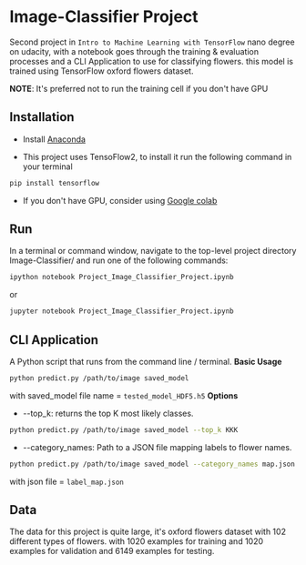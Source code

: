 # Image-Classifier Project

Second project in `Intro to Machine Learning with TensorFlow` nano degree on udacity, with a notebook goes through the training &amp; evaluation processes and a CLI Application to use for classifying flowers. this model is trained using TensorFlow oxford flowers dataset.

**NOTE**: It's preferred not to run the training cell if you don't have GPU

## Installation
- Install [Anaconda](https://www.continuum.io/downloads)

- This project uses TensoFlow2, to install it run the following command in your terminal
```bash
pip install tensorflow
```
- If you don't have GPU, consider using [Google colab](https://colab.research.google.com/notebooks/intro.ipynb#recent=true)
## Run
In a terminal or command window, navigate to the top-level project directory Image-Classifier/ and run one of the following commands:
```bash
ipython notebook Project_Image_Classifier_Project.ipynb
```
or 
```bash
jupyter notebook Project_Image_Classifier_Project.ipynb
```

## CLI Application
A Python script that runs from the command line / terminal.
**Basic Usage**
```bash
python predict.py /path/to/image saved_model
```
with saved_model file name = `tested_model_HDF5.h5`
**Options**
- --top_k: returns the top K most likely classes.
```bash
python predict.py /path/to/image saved_model --top_k KKK
```
-  --category_names: Path to a JSON file mapping labels to flower names.
```bash
python predict.py /path/to/image saved_model --category_names map.json
```
with json file = `label_map.json`
## Data
The data for this project is quite large, it's oxford flowers dataset with 102 different types of flowers. with 1020 examples for training and 1020 examples for validation and 6149 examples for testing.


